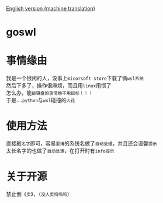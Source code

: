 [English version (machine translation)](https://github.com/xiaoguan0/goswl/blob/main/English-README.md)
# goswl
# 事情缘由
我是一个很闲的人，没事上`micorsoft store`下载了俩`wsl系统`
<br>
然后下多了，操作很麻烦，而且用`linux`用惯了
<br>
怎么办，能`敲键盘的事情绝不用鼠标！！！`
<br>
于是....`python`与`wsl`碰撞的`火花`
# 使用方法
直接敲`名字`即可，容易`混淆`的系统名做了`自动处理`，并且还会温馨`提示`
<br>
太长名字的也做了`自动处理`，在打开时有`info提示`
# 关于开源
禁止倒《`卖`》，（`没人卖呜呜呜`）
